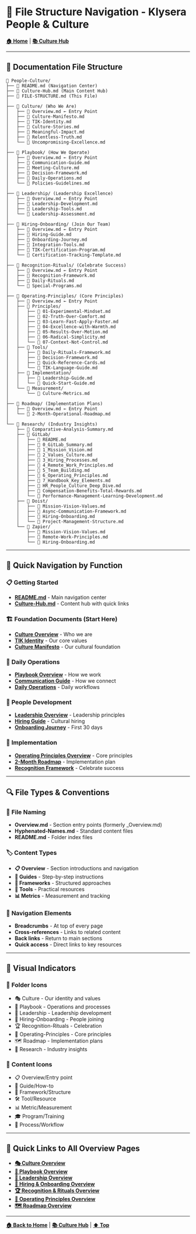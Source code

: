 # 📁 File Structure Navigation - Klysera People & Culture

**[🏠 Home](./README.md)** | **[📚 Culture Hub](./Culture-Hub.md)**

---

## 🧭 Documentation File Structure

```
📁 People-Culture/
├── 📄 README.md (Navigation Center)
├── 📄 Culture-Hub.md (Main Content Hub)
├── 📄 FILE-STRUCTURE.md (This File)
│
├── 📁 Culture/ (Who We Are)
│   ├── 📄 Overview.md ← Entry Point
│   ├── 📄 Culture-Manifesto.md
│   ├── 📄 TIK-Identity.md
│   ├── 📄 Culture-Stories.md
│   ├── 📄 Meaningful-Impact.md
│   ├── 📄 Relentless-Truth.md
│   └── 📄 Uncompromising-Excellence.md
│
├── 📁 Playbook/ (How We Operate)
│   ├── 📄 Overview.md ← Entry Point
│   ├── 📄 Communication-Guide.md
│   ├── 📄 Meeting-Culture.md
│   ├── 📄 Decision-Framework.md
│   ├── 📄 Daily-Operations.md
│   └── 📄 Policies-Guidelines.md
│
├── 📁 Leadership/ (Leadership Excellence)
│   ├── 📄 Overview.md ← Entry Point
│   ├── 📄 Leadership-Development.md
│   ├── 📄 Leadership-Tools.md
│   └── 📄 Leadership-Assessment.md
│
├── 📁 Hiring-Onboarding/ (Join Our Team)
│   ├── 📄 Overview.md ← Entry Point
│   ├── 📄 Hiring-Guide.md
│   ├── 📄 Onboarding-Journey.md
│   ├── 📄 Integration-Tools.md
│   ├── 📄 TIK-Certification-Program.md
│   └── 📄 Certification-Tracking-Template.md
│
├── 📁 Recognition-Rituals/ (Celebrate Success)
│   ├── 📄 Overview.md ← Entry Point
│   ├── 📄 Recognition-Framework.md
│   ├── 📄 Daily-Rituals.md
│   └── 📄 Special-Programs.md
│
├── 📁 Operating-Principles/ (Core Principles)
│   ├── 📄 Overview.md ← Entry Point
│   ├── 📁 Principles/
│   │   ├── 📄 01-Experimental-Mindset.md
│   │   ├── 📄 02-Truth-Over-Comfort.md
│   │   ├── 📄 03-Learn-Fast-Apply-Faster.md
│   │   ├── 📄 04-Excellence-with-Warmth.md
│   │   ├── 📄 05-Results-Over-Motion.md
│   │   ├── 📄 06-Radical-Simplicity.md
│   │   └── 📄 07-Context-Not-Control.md
│   ├── 📁 Tools/
│   │   ├── 📄 Daily-Rituals-Framework.md
│   │   ├── 📄 Decision-Framework.md
│   │   ├── 📄 Quick-Reference-Cards.md
│   │   └── 📄 TIK-Language-Guide.md
│   ├── 📁 Implementation/
│   │   ├── 📄 Leadership-Guide.md
│   │   └── 📄 Quick-Start-Guide.md
│   └── 📁 Measurement/
│       └── 📄 Culture-Metrics.md
│
├── 📁 Roadmap/ (Implementation Plans)
│   ├── 📄 Overview.md ← Entry Point
│   └── 📄 2-Month-Operational-Roadmap.md
│
└── 📁 Research/ (Industry Insights)
    ├── 📄 Comparative-Analysis-Summary.md
    ├── 📁 GitLab/
    │   ├── 📄 README.md
    │   ├── 📄 0_GitLab_Summary.md
    │   ├── 📄 1_Mission_Vision.md
    │   ├── 📄 2_Values_Culture.md
    │   ├── 📄 3_Hiring_Processes.md
    │   ├── 📄 4_Remote_Work_Principles.md
    │   ├── 📄 5_Team_Building.md
    │   ├── 📄 6_Operating_Principles.md
    │   ├── 📄 7_Handbook_Key_Elements.md
    │   ├── 📄 HR_People_Culture_Deep_Dive.md
    │   ├── 📄 Compensation-Benefits-Total-Rewards.md
    │   └── 📄 Performance-Management-Learning-Development.md
    ├── 📁 Doist/
    │   ├── 📄 Mission-Vision-Values.md
    │   ├── 📄 Async-Communication-Framework.md
    │   ├── 📄 Hiring-Onboarding.md
    │   └── 📄 Project-Management-Structure.md
    └── 📁 Zapier/
        ├── 📄 Mission-Vision-Values.md
        ├── 📄 Remote-Work-Principles.md
        └── 📄 Hiring-Onboarding.md
```

---

## 🎯 Quick Navigation by Function

### 📋 **Getting Started**
- **[README.md](./README.md)** - Main navigation center
- **[Culture-Hub.md](./Culture-Hub.md)** - Content hub with quick links

### 🏗️ **Foundation Documents** (Start Here)
- **[Culture Overview](./Culture/Overview.md)** - Who we are
- **[TIK Identity](./Culture/TIK-Identity.md)** - Our core values
- **[Culture Manifesto](./Culture/Culture-Manifesto.md)** - Our cultural foundation

### 📖 **Daily Operations**
- **[Playbook Overview](./Playbook/Overview.md)** - How we work
- **[Communication Guide](./Playbook/Communication-Guide.md)** - How we connect
- **[Daily Operations](./Playbook/Daily-Operations.md)** - Daily workflows

### 👥 **People Development**
- **[Leadership Overview](./Leadership/Overview.md)** - Leadership principles
- **[Hiring Guide](./Hiring-Onboarding/Hiring-Guide.md)** - Cultural hiring
- **[Onboarding Journey](./Hiring-Onboarding/Onboarding-Journey.md)** - First 30 days

### 🎯 **Implementation**
- **[Operating Principles Overview](./Operating-Principles/Overview.md)** - Core principles
- **[2-Month Roadmap](./Roadmap/2-Month-Operational-Roadmap.md)** - Implementation plan
- **[Recognition Framework](./Recognition-Rituals/Recognition-Framework.md)** - Celebrate success

---

## 🔍 **File Types & Conventions**

### 📄 **File Naming**
- **Overview.md** - Section entry points (formerly _Overview.md)
- **Hyphenated-Names.md** - Standard content files
- **README.md** - Folder index files

### 🏷️ **Content Types**
- **📋 Overview** - Section introductions and navigation
- **🎯 Guides** - Step-by-step instructions
- **📖 Frameworks** - Structured approaches
- **🔧 Tools** - Practical resources
- **📊 Metrics** - Measurement and tracking

### 🧭 **Navigation Elements**
- **Breadcrumbs** - At top of every page
- **Cross-references** - Links to related content
- **Back links** - Return to main sections
- **Quick access** - Direct links to key resources

---

## 🎨 **Visual Indicators**

### 📁 **Folder Icons**
- 🎭 Culture - Our identity and values
- 📖 Playbook - Operations and processes
- 👑 Leadership - Leadership development
- 🎯 Hiring-Onboarding - People joining
- 🏆 Recognition-Rituals - Celebration
- 🔧 Operating-Principles - Core principles
- 🗺️ Roadmap - Implementation plans
- 🔬 Research - Industry insights

### 📄 **Content Icons**
- 📋 Overview/Entry point
- 🎯 Guide/How-to
- 📖 Framework/Structure
- 🛠️ Tool/Resource
- 📊 Metric/Measurement
- 🎓 Program/Training
- 📅 Process/Workflow

---

## 🔗 **Quick Links to All Overview Pages**

- **[🎭 Culture Overview](./Culture/Overview.md)**
- **[📖 Playbook Overview](./Playbook/Overview.md)**
- **[👑 Leadership Overview](./Leadership/Overview.md)**
- **[🎯 Hiring & Onboarding Overview](./Hiring-Onboarding/Overview.md)**
- **[🏆 Recognition & Rituals Overview](./Recognition-Rituals/Overview.md)**
- **[🔧 Operating Principles Overview](./Operating-Principles/Overview.md)**
- **[🗺️ Roadmap Overview](./Roadmap/Overview.md)**

---

**[🏠 Back to Home](./README.md)** | **[📚 Culture Hub](./Culture-Hub.md)** | **[⬆️ Top](#-file-structure-navigation---klysera-people--culture)**